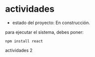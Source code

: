 <h1>actividades</h1>

- estado del proyecto: En construcción.

para ejecutar el sistema, debes poner:

```npm install react```

actividades 2



